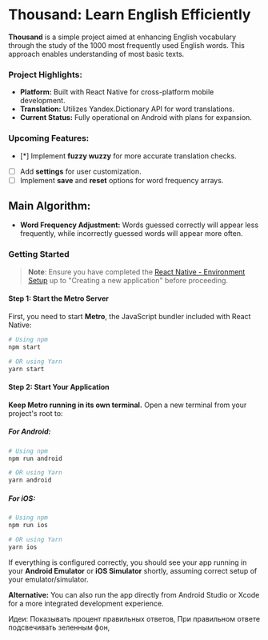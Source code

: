 # Thousand: Learn English Efficiently

**Thousand** is a simple project aimed at enhancing English vocabulary through the study of the 1000 most frequently used English words. This approach enables understanding of most basic texts.

### Project Highlights:

- **Platform:** Built with React Native for cross-platform mobile development.
- **Translation:** Utilizes Yandex.Dictionary API for word translations.
- **Current Status:** Fully operational on Android with plans for expansion.

### Upcoming Features:

- [*] Implement **fuzzy wuzzy** for more accurate translation checks.
- [ ] Add **settings** for user customization.
- [ ] Implement **save** and **reset** options for word frequency arrays.

## Main Algorithm:

- **Word Frequency Adjustment:** Words guessed correctly will appear less frequently, while incorrectly guessed words will appear more often.

### Getting Started

> **Note**: Ensure you have completed the [React Native - Environment Setup](https://reactnative.dev/docs/environment-setup) up to "Creating a new application" before proceeding.

#### Step 1: Start the Metro Server

First, you need to start **Metro**, the JavaScript bundler included with React Native:

```bash
# Using npm
npm start

# OR using Yarn
yarn start
```

#### Step 2: Start Your Application

**Keep Metro running in its own terminal.** Open a new terminal from your project's root to:

##### For Android:

```bash
# Using npm
npm run android

# OR using Yarn
yarn android
```

##### For iOS:

```bash
# Using npm
npm run ios

# OR using Yarn
yarn ios
```

If everything is configured correctly, you should see your app running in your **Android Emulator** or **iOS Simulator** shortly, assuming correct setup of your emulator/simulator.

**Alternative:** You can also run the app directly from Android Studio or Xcode for a more integrated development experience.


Идеи: 
Показывать процент правильных ответов, 
При правильном ответе подсвечивать зеленным фон,